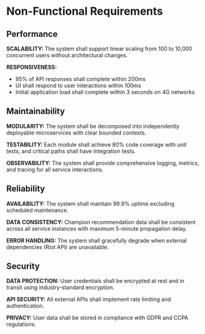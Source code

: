# Non-Functional Requirements

## Performance

**SCALABILITY:** The system shall support linear scaling from 100 to 10,000 concurrent users without architectural changes.

**RESPONSIVENESS:**

- 95% of API responses shall complete within 200ms
- UI shall respond to user interactions within 100ms
- Initial application load shall complete within 3 seconds on 4G networks

## Maintainability

**MODULARITY:** The system shall be decomposed into independently deployable microservices with clear bounded contexts.

**TESTABILITY:** Each module shall achieve 80% code coverage with unit tests, and critical paths shall have integration tests.

**OBSERVABILITY:** The system shall provide comprehensive logging, metrics, and tracing for all service interactions.

## Reliability

**AVAILABILITY:** The system shall maintain 99.9% uptime excluding scheduled maintenance.

**DATA CONSISTENCY:** Champion recommendation data shall be consistent across all service instances with maximum 5-minute propagation delay.

**ERROR HANDLING:** The system shall gracefully degrade when external dependencies (Riot API) are unavailable.

## Security

**DATA PROTECTION:** User credentials shall be encrypted at rest and in transit using industry-standard encryption.

**API SECURITY:** All external APIs shall implement rate limiting and authentication.

**PRIVACY:** User data shall be stored in compliance with GDPR and CCPA regulations.

